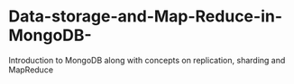 # Data-storage-and-Map-Reduce-in-MongoDB-
Introduction to MongoDB along with concepts on replication, sharding and MapReduce
